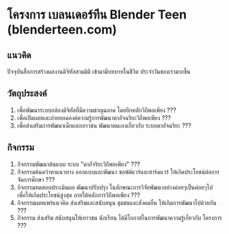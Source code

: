 # โครงการ เบลนเดอร์ทีน Blender Teen (blenderteen.com)
## แนวคิด

ปัจจุบันสื่อการสร้างผลงานดิจิทัลสามมิติ เข้ามามีบทบาทในชีวิต ประจำวันของเรามากขึ้น


## วัตถุประสงค์
1. เพื่อพัฒนาระบบกล้องดิจิทัลที่มีความชาญฉลาด โดยยึกหลักวิถีพอเพียง ???
2. เพื่อเปิดเผยและถ่ายทอดองค์ความรู้การพัฒนาตาอัจฉริยะวิถีพอเพียง ???
3. เพื่อส่งเสริมการพัฒนาเด็กและเยาวชน พัฒนาตนเองเกี่ยวกับ ระบบตาอัจฉริยะ ???

## กิจกรรม
1. กิจกรรมพัฒนาต้นแบบ ระบบ "ตาอัจริยะวิถีพอเพียง" ???
2. กิจกรรมค้นคว้าหาแนวทาง ออกแบบและพัฒนา ซอฟต์แวร์และฮาร์ดแวร์ ให้เกิดประโยชน์ต่อการจัดการศึกษา ???
3. กิจกรรมทดสอบประเมินผล พัฒนาปรับปรุง ในลักษณะการวิจัยพัฒนาอย่างค่อยๆเป็นค่อยๆไป เพื่อให้เกิดประโยชน์สูงสุด ภายใต้หลักการวิถีพอเพียง ???
4. กิจกรรมเผยแพร่แนวคิด ส่งเสริมและสนับสนุน ชุมชนและสังคมอื่น ให้เกิดการพัฒนาไปด้วยกัน ???
5. กิจกรรม ส่งเสริม สนับสนุนให้เยาวชน นักเรียน ได้มีโอกาสในการพัฒนาความรู้เกี่ยวกับ โครงการ ???
